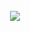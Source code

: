 <br />
<br />
<br />
<p align="center">
  <img align="center" src="https://sternentstehung.de/foodunit-readme.png">
</p>
<br />
<br />
<br />
